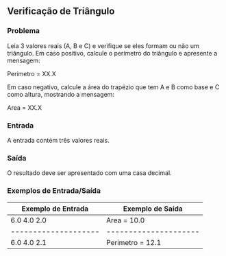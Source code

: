 ## Verificação de Triângulo

### Problema

Leia 3 valores reais (A, B e C) e verifique se eles formam ou não um triângulo. Em caso positivo, calcule o perímetro do triângulo e apresente a mensagem:

Perimetro = XX.X

Em caso negativo, calcule a área do trapézio que tem A e B como base e C como altura, mostrando a mensagem:

Area = XX.X

### Entrada

A entrada contém três valores reais.

### Saída

O resultado deve ser apresentado com uma casa decimal.

### Exemplos de Entrada/Saída

| Exemplo de Entrada | Exemplo de Saída    |
|--------------------|---------------------|
| 6.0 4.0 2.0        | Area = 10.0         |
|--------------------|---------------------|
| 6.0 4.0 2.1        | Perimetro = 12.1    |

